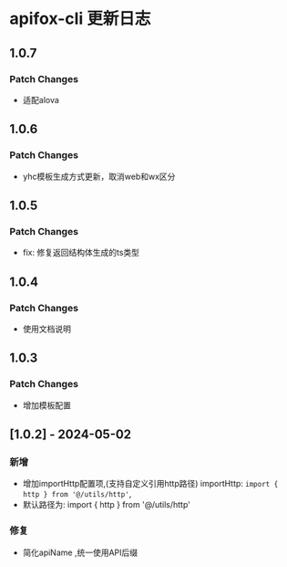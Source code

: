 # apifox-cli 更新日志

## 1.0.7

### Patch Changes

- 适配alova

## 1.0.6

### Patch Changes

- yhc模板生成方式更新，取消web和wx区分

## 1.0.5

### Patch Changes

- fix: 修复返回结构体生成的ts类型

## 1.0.4

### Patch Changes

- 使用文档说明

## 1.0.3

### Patch Changes

- 增加模板配置

## [1.0.2] - 2024-05-02

### 新增

- 增加importHttp配置项,(支持自定义引用http路径) importHttp: `import { http } from '@/utils/http'`,
- 默认路径为: import { http } from '@/utils/http'

### 修复

- 简化apiName ,统一使用API后缀
